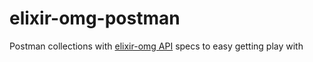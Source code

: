 # elixir-omg-postman
Postman collections with [elixir-omg API](https://github.com/omisego/elixir-omg/) specs to easy getting play with
